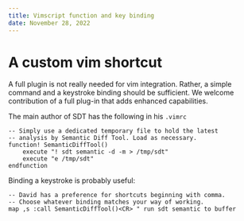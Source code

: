 ```yaml
---
title: Vimscript function and key binding
date: November 28, 2022
---
```


# A custom vim shortcut

A full plugin is not really needed for vim integration. Rather, a simple
command and a keystroke binding should be sufficient.  We welcome
contribution of a full plug-in that adds enhanced capabilities.

The main author of SDT has the following in his `.vimrc`

```vimscript
-- Simply use a dedicated temporary file to hold the latest
-- analysis by Semantic Diff Tool. Load as necessary.
function! SemanticDiffTool()
    execute "! sdt semantic -d -m > /tmp/sdt"
    execute "e /tmp/sdt"
endfunction
```

Binding a keystroke is probably useful:

```vimscript
-- David has a preference for shortcuts beginning with comma.
-- Choose whatever binding matches your way of working.
map ,s :call SemanticDiffTool()<CR> " run sdt semantic to buffer
```
